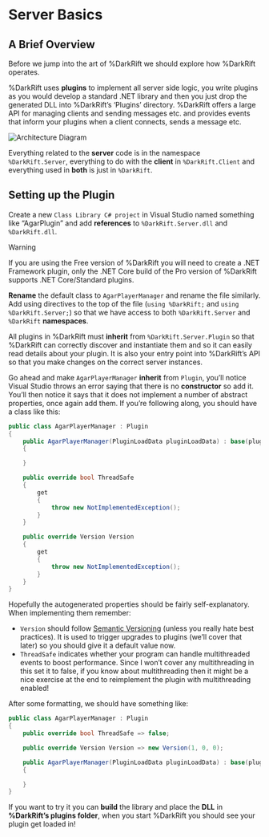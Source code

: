# Server Basics
## A Brief Overview
Before we jump into the art of %DarkRift we should explore how %DarkRift operates.

%DarkRift uses **plugins** to implement all server side logic, you write plugins as you would develop a standard .NET library and then you just drop the generated DLL into %DarkRift’s ‘Plugins’ directory. %DarkRift offers a large API for managing clients and sending messages etc. and provides events that inform your plugins when a client connects, sends a message etc.

![Architecture Diagram](~/images/getting_started/architecture.png "%DarkRift's Architecture")

Everything related to the **server** code is in the namespace `%DarkRift.Server`, everything to do with the **client** in `%DarkRift.Client` and everything used in **both** is just in `%DarkRift`.
## Setting up the Plugin
Create a new `Class Library C# project` in Visual Studio named something like “AgarPlugin” and add **references** to `%DarkRift.Server.dll` and `%DarkRift.dll`.

> [!WARNING]
> If you are using the Free version of %DarkRift you will need to create a .NET Framework plugin, only the .NET Core build of the Pro version of %DarkRift supports .NET Core/Standard plugins.

**Rename** the default class to `AgarPlayerManager` and rename the file similarly. Add using directives to the top of the file (`using %DarkRift;` and `using %DarkRift.Server;`) so that we have access to both `%DarkRift.Server` and `%DarkRift` **namespaces**.

All plugins in %DarkRift must **inherit** from `%DarkRift.Server.Plugin` so that %DarkRift can correctly discover and instantiate them and so it can easily read details about your plugin. It is also your entry point into %DarkRift’s API so that you make changes on the correct server instances.

Go ahead and make `AgarPlayerManager` **inherit** from `Plugin`, you’ll notice Visual Studio throws an error saying that there is no **constructor** so add it. You’ll then notice it says that it does not implement a number of abstract properties, once again add them. If you’re following along, you should have a class like this:
```csharp
public class AgarPlayerManager : Plugin
{
    public AgarPlayerManager(PluginLoadData pluginLoadData) : base(pluginLoadData)
    {

    }

    public override bool ThreadSafe
    {
        get
        {
            throw new NotImplementedException();
        }
    }

    public override Version Version
    {
        get
        {
            throw new NotImplementedException();
        }
    }
}
```
Hopefully the autogenerated properties should be fairly self-explanatory. When implementing them remember:
- `Version` should follow [Semantic Versioning](http://semver.org) (unless you really hate best practices). It is used to trigger upgrades to plugins (we’ll cover that later) so you should give it a default value now.
- `ThreadSafe` indicates whether your program can handle multithreaded events to boost performance. Since I won’t cover any multithreading in this set it to false, if you know about multithreading then it might be a nice exercise at the end to reimplement the plugin with multithreading enabled!

After some formatting, we should have something like:
```csharp
public class AgarPlayerManager : Plugin
{
    public override bool ThreadSafe => false;

    public override Version Version => new Version(1, 0, 0);

    public AgarPlayerManager(PluginLoadData pluginLoadData) : base(pluginLoadData)
    {

    }
}
```
If you want to try it you can **build** the library and place the **DLL** in **%DarkRift’s plugins folder**, when you start %DarkRift you should see your plugin get loaded in!
